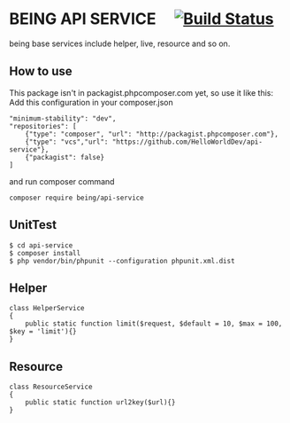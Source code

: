 # BEING API SERVICE &nbsp;&nbsp;&nbsp; [![Build Status](https://travis-ci.org/HelloWorldDev/api-service.svg?branch=master)](https://travis-ci.org/HelloWorldDev/api-service)

being base services include helper, live, resource and so on.

## How to use

This package isn't in packagist.phpcomposer.com yet, so use it like this:
Add this configuration in your composer.json

```
"minimum-stability": "dev",
"repositories": [
    {"type": "composer", "url": "http://packagist.phpcomposer.com"},
    {"type": "vcs","url": "https://github.com/HelloWorldDev/api-service"},
    {"packagist": false}
]
```

and run composer command

```shell
composer require being/api-service

```

## UnitTest

```
$ cd api-service
$ composer install
$ php vendor/bin/phpunit --configuration phpunit.xml.dist
```

## Helper

```
class HelperService
{
    public static function limit($request, $default = 10, $max = 100, $key = 'limit'){}
}
```

## Resource

```
class ResourceService
{
    public static function url2key($url){}
}
```

